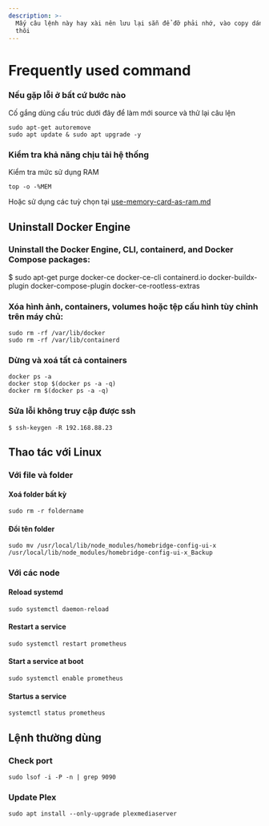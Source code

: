 ```yaml
---
description: >-
  Mấy câu lệnh này hay xài nên lưu lại sẵn để đỡ phải nhớ, vào copy dán terminal
  thôi
---
```


# Frequently used command

### Nếu gặp lỗi ở bất cứ bước nào

Cố gắng dùng cấu trúc dưới đây để làm mới source và thử lại câu lện

```
sudo apt-get autoremove
sudo apt update & sudo apt upgrade -y
```

### Kiểm tra khả năng chịu tải hệ thống

Kiểm tra mức sử dụng RAM

`top -o -%MEM`

Hoặc sử dụng các tuỳ chọn tại [use-memory-card-as-ram.md](use-memory-card-as-ram.md "mention")

## Uninstall Docker Engine

### Uninstall the Docker Engine, CLI, containerd, and Docker Compose packages:

$ sudo apt-get purge docker-ce docker-ce-cli containerd.io docker-buildx-plugin docker-compose-plugin docker-ce-rootless-extras

### Xóa hình ảnh, containers, volumes hoặc tệp cấu hình tùy chỉnh trên máy chủ:

```
sudo rm -rf /var/lib/docker
sudo rm -rf /var/lib/containerd
```

### Dừng và xoá tất cả containers

```
docker ps -a
docker stop $(docker ps -a -q)
docker rm $(docker ps -a -q)
```

### Sửa lỗi không truy cập được ssh

`$ ssh-keygen -R 192.168.88.23`

## Thao tác với Linux

### Với file và folder

#### Xoá folder bất kỳ

`sudo rm -r foldername`

#### Đổi tên folder

`sudo mv /usr/local/lib/node_modules/homebridge-config-ui-x /usr/local/lib/node_modules/homebridge-config-ui-x_Backup`

### Với các node

#### Reload systemd

`sudo systemctl daemon-reload`

#### Restart a service

`sudo systemctl restart prometheus`

#### Start a service at boot

`sudo systemctl enable prometheus`

#### Startus a service

`systemctl status prometheus`

## Lệnh thường dùng

### Check port

`sudo lsof -i -P -n | grep 9090`

### Update Plex

`sudo apt install --only-upgrade plexmediaserver`

